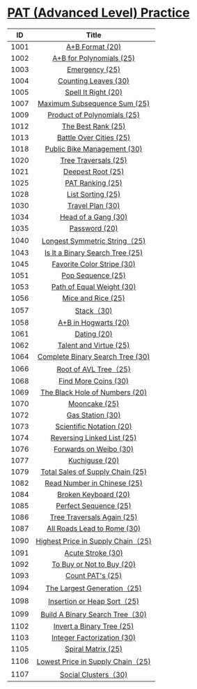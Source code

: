 # [PAT (Advanced Level) Practice](https://pintia.cn/problem-sets/994805342720868352/problems)

| ID | Title |
| :--: | :--: |
| 1001 | [A+B Format (20)](1001)|
| 1002 | [A+B for Polynomials (25)](1002)|
| 1003 | [Emergency (25)](1003)|
| 1004 | [Counting Leaves (30)](1004)|
| 1005 | [Spell It Right (20)](1005)|
| 1007 | [Maximum Subsequence Sum (25)](1007)|
| 1009 | [Product of Polynomials (25)](1009)|
| 1012 | [The Best Rank (25)](1012)|
| 1013 | [Battle Over Cities (25)](1013)|
| 1018 | [Public Bike Management (30)](1018)|
| 1020 | [Tree Traversals (25)](1020)|
| 1021 | [Deepest Root (25)](1021)|
| 1025 | [PAT Ranking (25)](1025)|
| 1028 | [List Sorting (25)](1028)|
| 1030 | [Travel Plan (30)](1030)|
| 1034 | [Head of a Gang (30)](1034)|
| 1035 | [Password (20)](1035)|
| 1040 | [Longest Symmetric String（25)](1040)|
| 1043 | [Is It a Binary Search Tree (25)](1043)|
| 1045 | [Favorite Color Stripe (30)](1045)|
| 1051 | [Pop Sequence (25)](1051)|
| 1053 | [Path of Equal Weight (30)](1053)|
| 1056 | [Mice and Rice (25)](1056)|
| 1057 | [Stack（30)](1057)|
| 1058 | [A+B in Hogwarts (20)](1058)|
| 1061 | [Dating (20)](1061)|
| 1062 | [Talent and Virtue (25)](1062)|
| 1064 | [Complete Binary Search Tree (30)](1064)|
| 1066 | [Root of AVL Tree（25)](1066)|
| 1068 | [Find More Coins (30)](1068)|
| 1069 | [The Black Hole of Numbers (20)](1069)|
| 1070 | [Mooncake (25)](1070)|
| 1072 | [Gas Station (30)](1072)|
| 1073 | [Scientific Notation (20)](1073)|
| 1074 | [Reversing Linked List (25)](1074)|
| 1076 | [Forwards on Weibo (30)](1076)|
| 1077 | [Kuchiguse (20)](1077)|
| 1079 | [Total Sales of Supply Chain (25)](1079)|
| 1082 | [Read Number in Chinese (25)](1082)|
| 1084 | [Broken Keyboard (20)](1084)|
| 1085 | [Perfect Sequence (25)](1085)|
| 1086 | [Tree Traversals Again (25)](1086)|
| 1087 | [All Roads Lead to Rome (30)](1087)|
| 1090 | [Highest Price in Supply Chain（25)](1090)|
| 1091 | [Acute Stroke (30)](1091)|
| 1092 | [To Buy or Not to Buy (20)](1092)|
| 1093 | [Count PAT's (25)](1093)|
| 1094 | [The Largest Generation（25)](1094)|
| 1098 | [Insertion or Heap Sort（25)](1098)|
| 1099 | [Build A Binary Search Tree（30)](1099)|
| 1102 | [Invert a Binary Tree (25)](1102)|
| 1103 | [Integer Factorization (30)](1103)|
| 1105 | [Spiral Matrix (25)](1105)|
| 1106 | [Lowest Price in Supply Chain（25)](1106)|
| 1107 | [Social Clusters（30)](1107)|
